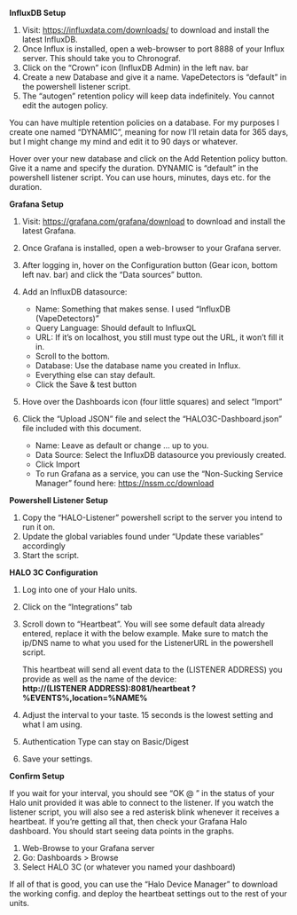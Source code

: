 
**InfluxDB Setup**

1.	Visit: https://influxdata.com/downloads/ to download and install the latest InfluxDB.
2.	Once Influx is installed, open a web-browser to port 8888 of your Influx server. This should take you to Chronograf.
3.	Click on the “Crown” icon (InfluxDB Admin) in the left nav. bar 
4.	Create a new Database and give it a name. VapeDetectors is “default” in the powershell listener script.
5.	The “autogen” retention policy will keep data indefinitely. You cannot edit the autogen policy.

 You can have multiple retention policies on a database. For my purposes I create one named “DYNAMIC”, meaning for now I’ll retain data for 365 days, but I might change my mind and edit it to 90 days or whatever.

Hover over your new database and click on the Add Retention policy button. Give it a name and specify the duration. DYNAMIC is “default” in the powershell listener script. You can use hours, minutes, days etc. for the duration.

**Grafana Setup**

1.	Visit: https://grafana.com/grafana/download to download and install the latest Grafana.
2.	Once Grafana is installed, open a web-browser to your Grafana server.
3.	After logging in, hover on the Configuration button (Gear icon, bottom left nav. bar) and click the “Data sources” button.
4.	Add an InfluxDB datasource:
   
    - Name: Something that makes sense. I used “InfluxDB (VapeDetectors)”
    - Query Language: Should default to InfluxQL
    - URL: If it’s on localhost, you still must type out the URL, it won’t fill it in.
    - Scroll to the bottom.
    - Database: Use the database name you created in Influx.
    - Everything else can stay default.
    - Click the Save & test button
  	
6.	Hove over the Dashboards icon (four little squares) and select “Import”
7.	Click the “Upload JSON” file and select the “HALO3C-Dashboard.json” file included with this document.
    - Name: Leave as default or change … up to you.
    - Data Source: Select the InfluxDB datasource you previously created.
    - Click Import
    - To run Grafana as a service, you can use the “Non-Sucking Service Manager” found here: https://nssm.cc/download

**Powershell Listener Setup**

1.	Copy the “HALO-Listener” powershell script to the server you intend to run it on.
2.	Update the global variables found under “Update these variables” accordingly
3.	Start the script.

**HALO 3C Configuration**

1.	Log into one of your Halo units.
2.	Click on the “Integrations” tab
3.	Scroll down to “Heartbeat”. You will see some default data already entered, replace it with the below example. Make sure to match the ip/DNS name to what you used for the ListenerURL in the powershell script.

    This heartbeat will send all event data to the (LISTENER ADDRESS) you provide as well as the name of the device:  
    **http://(LISTENER ADDRESS):8081/heartbeat ?%EVENTS%,location=%NAME%**

5.	Adjust the interval to your taste. 15 seconds is the lowest setting and what I am using.
6.	Authentication Type can stay on Basic/Digest
7.	Save your settings.

**Confirm Setup**

If you wait for your interval, you should see “OK @ <timestamp>” in the status of your Halo unit provided it was able to connect to the listener. If you watch the listener script, you will also see a red asterisk blink whenever it receives a heartbeat. If you’re getting all that, then check your Grafana Halo dashboard. You should start seeing data points in the graphs.
1.	Web-Browse to your Grafana server
2.	Go: Dashboards > Browse
3.	Select HALO 3C (or whatever you named your dashboard)

If all of that is good, you can use the “Halo Device Manager” to download the working config. and deploy the heartbeat settings out to the rest of your units.


